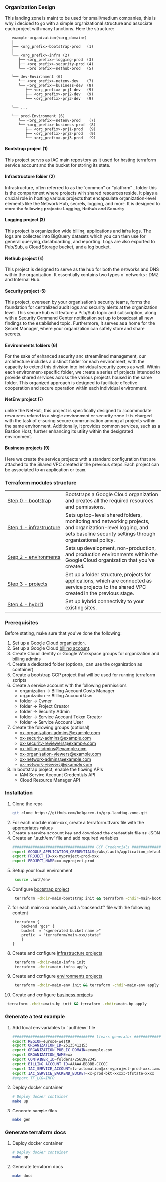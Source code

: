 ### Organization Design
This landing zone is maint to be used for small/medium companies, this is why i decided to go with a simple organizational structure and associate each project with many functions. Here the structure:
   ```text
      example-organization(<org_domain>)
      |
      ├── <org_prefix>-bootstrap-prod   (1)
      |
      └── <org_prefix>-infra (2)
         ├── <org_prefix>-logging-prod  (3)
         ├── <org_prefix>-security-prod (4)
         └── <org_prefix>-nethub-prod   (5)
      
      └── dev-Environment (6)
         └── <org_prefix>-netenv-dev    (7)
         └── <org_prefix>-business-dev  (8)
            ├── <org_prefix>-prj1-dev   (9)
            ├── <org_prefix>-prj2-dev   (9)
            └── <org_prefix>-prj3-dev   (9)
      
      └── ...
      
      └── prod-Environment (6)
         └── <org_prefix>-netenv-prod    (7)
         └── <org_prefix>-business-prod  (8)
            ├── <org_prefix>-prj1-prod   (9)
            ├── <org_prefix>-prj2-prod   (9)
            └── <org_prefix>-prj3-prod   (9)
   ```
#### Bootstrap project (1)
This project serves as IAC main repository as it used for hosting terraform service account and the bucket for storing its state.
#### Infrastructure folder (2)
Infrastructure, often referred to as the “common” or “platform” , folder this is the compartment where projects with shared resources reside. It plays a crucial role in hosting various projects that encapsulate organization-level elements like the Network Hub, secrets, logging, and more. It is designed to store the following projects: Logging, Nethub and Security
#### Logging project (3)
This project is organization wide billing, applications and infra logs. The logs are collected into BigQuery datasets which you can then use for general querying, dashboarding, and reporting. Logs are also exported to Pub/Sub, a Cloud Storage bucket, and a log bucket.
#### Nethub project (4)
This project is designed to serve as the hub for both the networks and DNS within the organization. It essentially contains two types of networks : DMZ and Internal Hub.
#### Security project (5)
This project, overseen by your organization’s security teams, forms the foundation for centralized audit logs and security alerts at the organization level. This secure hub will feature a Pub/Sub topic and subscription, along with a Security Command Center notification set up to broadcast all new findings to the established topic. Furthermore, it serves as a home for the Secret Manager, where your organization can safely store and share secrets. 
#### Environments folders (6)
For the sake of enhanced security and streamlined management, our architecture includes a distinct folder for each environment, with the capacity to extend this division into individual security zones as well. Within each environment-specific folder, we create a series of projects intended to provide shared services across the various projects housed in the same folder. This organized approach is designed to facilitate effective cooperation and secure operation within each individual environment.
#### NetEnv project (7)
unlike the NetHub, this project is specifically designed to accommodate resources related to a single environment or security zone. It is charged with the task of ensuring secure communication among all projects within the same environment. Additionally, it provides common services, such as a Bastion Host, further enhancing its utility within the designated environment.
#### Business projects (9)
Here we create the service projects with a standard configuration that are attached to the Shared VPC created in the previous steps. Each project can be associated to an application or team.

### Terraform modules structure
<table>
<tbody>
<tr>
<td><a href="./main-bootstrap/README.md">Step 0 - bootstrap</a></td>
<td>Bootstraps a Google Cloud organization and creates all the required resources and permissions. 
</td>
</tr>
<tr>
<td><a href="./main-infra/README.md">Step 1 - infrastructure</a></td>
<td>Sets up top-level shared folders, monitoring and networking projects, and organization-level logging, and sets baseline security settings through organizational policy.</td>
</tr>
<tr>
<td><a href="./main-env/README.md"><span style="white-space: nowrap;">Step 2 - environments</span></a></td>
<td>Sets up development, non-production, and production environments within the Google Cloud organization that you've created.</td>
</tr>
<tr>
<td><a href="./main-bp/README.md">Step 3 - projects</a></td>
<td>Set up a folder structure, projects for applications, which are connected as service projects to the shared VPC created in the previous stage.</td>
</tr>
<tr>
<td><a href="./main-hybrid/README.md">Step 4 - hybrid</a></td>
<td>Set up hybrid connectivity to your existing sites.</td>
</tr>
</tbody>
</table>

### Prerequisites

Before stating, make sure that you've done the following:

1. Set up a Google Cloud [organization](https://cloud.google.com/resource-manager/docs/creating-managing-organization).
2. Set up a Google Cloud [billing account](https://cloud.google.com/billing/docs/how-to/manage-billing-account).
3. Create Cloud Identity or Google Workspace groups for organization and billing admins.
4. Create a dedicated folder (optional, can use the organization as container)
5. Create a bootstrap GCP project that will be used for running terraform scripts
6. Create a service account with the following permissions
    - organization -> Billing Account Costs Manager
    - organization -> Billing Account User
    - folder -> Owner
    - folder -> Project Creator
    - folder -> Security Admin
    - folder -> Service Account Token Creator
    - folder -> Service Account User
7. Create the following groups (optional)
    - xx-organization-admins@example.com
    - xx-security-admins@example.com
    - xx-security-reviewers@example.com
    - xx-billing-admins@example.com
    - xx-organization-viewers@example.com
    - xx-network-admins@example.com
    - xx-network-viewers@example.com
8. In bootstrap project, enable the flowing APIs
    - IAM Service Account Credentials API
    - Cloud Resource Manager API

### Installation

1. Clone the repo
   ```sh
   git clone https://github.com/belgacem-io/gcp-landing-zone.git
   ```
2. For each module main-xxx, create a terraform.tfvars file with the appropriates values
3. Create a service account key and download the credentials file as JSON
4. Create an '.auth/env' file and add required variables
   ```sh
   ##################################### GCP Credentials ###################
   export GOOGLE_APPLICATION_CREDENTIALS=/wks/.auth/application_default_credentials.json
   export PROJECT_ID=xx-myproject-prod-xxx
   export PROJECT_NAME=xx-myproject-prod
   ```
5. Setup your local environment
   ```sh
    source .auth/env
   ``` 
6. Configure [bootstrap project](./main-bootstrap/README.md)
   ```sh
    terraform -chdir=main-bootstrap init && terraform -chdir=main-bootstrap apply
   ```
7. for each main-xxx module, add a 'backend.tf' file with the following content
   ```hcl
    terraform {
       backend "gcs" {
       bucket  = "<generated bucket name >"
       prefix  = "terraform/main-xxx/state"
       }
   }
   ``` 
8. Create and configure [infrastructure projects](./main-infra/README.md)
   ```sh
    terraform -chdir=main-infra init
    terraform -chdir=main-infra apply
   ```
9. Create and configure [environments projects](./main-env/README.md)
   ```sh
    terraform -chdir=main-env init && terraform -chdir=main-env apply
   ```
10. Create and configure [business projects](./main-bp/README.md)
   ```sh
    terraform -chdir=main-bp init && terraform -chdir=main-bp apply
   ```

### Generate a test example
1. Add local env variables to '.auth/env' file
   ```sh 
   ##################################### tfvars generator ###################
   export REGION=europe-west9
   export ORGANIZATION_ID=25135412153
   export ORGANIZATION_PUBLIC_DOMAIN=example.com
   export ORGANIZATION_NAME=xx
   export CONTAINER_ID=folders/2565982345
   export BILLING_ACCOUNT_ID=AAAAA-BBBBB-CCCCC
   export IAC_SERVICE_ACCOUNT=lz-automation@xx-myproject-prod-xxx.iam.gserviceaccount.com
   export IAC_SERVICE_BACKEND_BUCKET=xx-prod-bkt-xxxxx-tfstate-xxxx
   #export TF_LOG=INFO
   ```
2. Deploy docker container
   ```sh 
   # Deploy docker container
   make up
   ```

3. Generate sample files
   ```sh
   make gen
   ```

### Generate terraform docs
1. Deploy docker container
   ```sh 
   # Deploy docker container
   make up
   ```

2. Generate terraform docs
   ```sh
   make docs
   ```